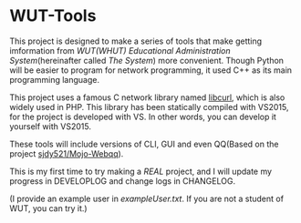 # WUT-Tools

This project is designed to make a series of tools that make getting imformation from *WUT(WHUT) Educational Administration System*(hereinafter called *The System*)  more convenient. Though Python will be easier to program for network programming, it used C++ as its main programming language.

This project uses a famous C network library named [libcurl](https://github.com/curl/curl), which is also widely used in PHP. This library has been statically compiled with VS2015, for the project is developed with VS. In other words, you can develop it yourself with VS2015.

These tools will include versions of CLI, GUI and even QQ(Based on the project [sjdy521/Mojo-Webqq](https://github.com/sjdy521/Mojo-Webqq)).

This is my first time to try making a *REAL* project, and I will update my progress in DEVELOPLOG and change logs in CHANGELOG.

(I provide an example user in *exampleUser.txt*. If you are not a student of WUT, you can try it.)
